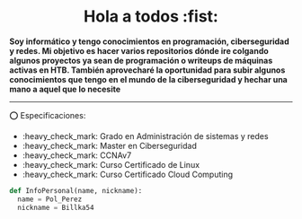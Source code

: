# 

<h1 align="center"> Hola a todos :fist: </h1>
<b>Soy informático y tengo conocimientos en programación, ciberseguridad y redes. Mi objetivo es hacer varios repositorios dónde ire colgando algunos proyectos
ya sean de programación o writeups de máquinas activas en HTB. También aprovecharé la oportunidad para subir algunos conocimientos que tengo en el mundo de la 
ciberseguridad y hechar una mano a aquel que lo necesite</b>

------------------------------

:o: Especificaciones:
<ul> 
  <li>:heavy_check_mark: Grado en Administración de sistemas y redes</li>
  <li>:heavy_check_mark: Master en Ciberseguridad</li>
  <li>:heavy_check_mark: CCNAv7</li>
  <li>:heavy_check_mark: Curso Certificado de Linux</li>
  <li>:heavy_check_mark: Curso Certificado Cloud Computing</li>
</ul>

```python
def InfoPersonal(name, nickname):
  name = Pol_Perez
  nickname = Billka54
  

